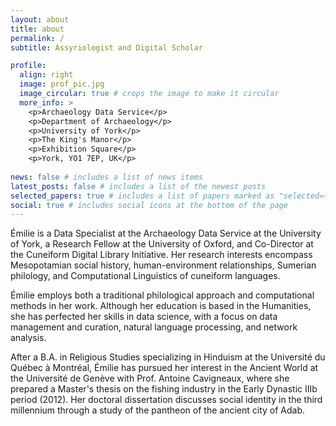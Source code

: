 ```yaml
---
layout: about
title: about
permalink: /
subtitle: Assyriologist and Digital Scholar

profile:
  align: right
  image: prof_pic.jpg
  image_circular: true # crops the image to make it circular
  more_info: >
    <p>Archaeology Data Service</p>
    <p>Department of Archaeology</p>
    <p>University of York</p>
    <p>The King's Manor</p>
    <p>Exhibition Square</p> 
    <p>York, YO1 7EP, UK</p>
        
news: false # includes a list of news items
latest_posts: false # includes a list of the newest posts
selected_papers: true # includes a list of papers marked as "selected={true}"
social: true # includes social icons at the bottom of the page
---
```



Émilie is a Data Specialist at the Archaeology Data Service at the University of York, a Research Fellow at the University of Oxford, and Co-Director at the Cuneiform Digital Library Initiative. Her research interests encompass Mesopotamian social history, human-environment relationships, Sumerian philology, and Computational Linguistics of cuneiform languages.
  
Émilie employs both a traditional philological approach and computational methods in her work. Although her education is based in the Humanities, she has perfected her skills in data science, with a focus on data management and curation, natural language processing, and network analysis.
  
After a B.A. in Religious Studies specializing in Hinduism at the Université du Québec à Montréal, Émilie has pursued her interest in the Ancient World at the Université de Genève with Prof. Antoine Cavigneaux, where she prepared a Master's thesis on the fishing industry in the Early Dynastic IIIb period (2012). Her doctoral dissertation discusses social identity in the third millennium through a study of the pantheon of the ancient city of Adab. 
